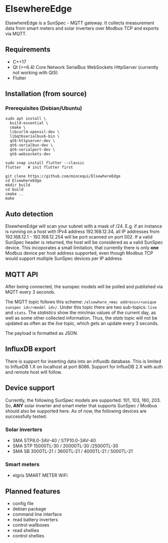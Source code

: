 # ElsewhereEdge

ElsewhereEdge is a SunSpec - MQTT gateway. It collects measurement data from smart meters and solar inverters over Modbus TCP and exports via MQTT.

## Requirements
- C++17
- Qt (>=6.4) Core Network SerialBus WebSockets HttpServer (currently not working with Qt5)
- Flutter

## Installation (from source)
### Prerequisites (Debian/Ubuntu)
```
sudo apt install \
  build-essential \
  cmake \
  libcurl4-openssl-dev \
  libqt6serialbus6-bin \
  qt6-httpserver-dev \
  qt6-serialbus-dev \
  qt6-serialport-dev \
  qt6-websockets-dev

sudo snap install flutter --classic
flutter   # init flutter first
```

```
git clone https://github.com/mincequi/ElsewhereEdge
cd ElsewhereEdge
mkdir build
cd build
cmake ..
make
```

## Auto detection
ElsewhereEdge will scan your subnet with a mask of /24. E.g. if an instance is running on a host with IPv4 address 192.168.12.34, all IP addresses from 192.168.12.1 - 192.168.12.254 will be port scanned on port 502. If a valid SunSpec header is returned, the host will be considered as a valid SunSpec device.
This incoporates a small limitation, that currently there is only **one** Modbus device per host address supported, even though Modbus TCP would support multiple SunSpec devices per IP address.

## MQTT API
After being connected, the sunspec models will be polled and published via MQTT every 3 seconds.

The MQTT topic follows this scheme: `/elsewhere_<mac address>/<unique sunspec id>/<model id>/`.
Under this topic there are two sub-topics: `live` and `stats`. The *statistics* show the min/max values of the current day, as well as some other collected information. Thus, the *stats* topic will not be updated as often as the *live* topic, which gets an update every 3 seconds.

The payload is formatted as JSON.

## InfluxDB export
There is support for inserting data into an influxdb database. This is limited to InfluxDB 1.X on localhost at port 8086.
Support for InfluxDB 2.X with auth and remote host will follow.

## Device support
Currently, the following SunSpec models are supported: 101, 103, 160, 203. So, **ANY** solar inverter and smart meter that supports SunSpec / Modbus should also be supported here. As of now, the following devices are successfully tested:
### Solar inverters
- SMA STP8.0-3AV-40 / STP10.0-3AV-40
- SMA STP 15000TL-30 / 20000TL-30 /25000TL-30
- SMA SB 3000TL-21 / 3600TL-21 / 4000TL-21 / 5000TL-21

### Smart meters
- elgris SMART METER WiFi

## Planned features
- config file
- debian package
- command line interface
- read battery inverters
- control wallboxes
- read shellies
- control shellies
